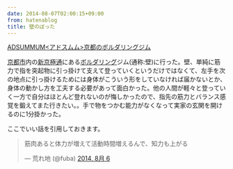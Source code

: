 ```yaml
---
date: 2014-08-07T02:00:15+09:00
from: hatenablog
title: 壁のぼった
---
```


<p><a href="http://fine-works.cc/adsummum/">ADSUMMUM&lt;アドスムム>京都のボルダリングジム</a></p>

<p><a class="keyword" href="http://d.hatena.ne.jp/keyword/%B5%FE%C5%D4%BB%D4">京都市</a>内の<a class="keyword" href="http://d.hatena.ne.jp/keyword/%BF%B7%B5%FE%B6%CB%C4%CC">新京極通</a>にある<a class="keyword" href="http://d.hatena.ne.jp/keyword/%A5%DC%A5%EB%A5%C0%A5%EA%A5%F3%A5%B0">ボルダリング</a>ジム(通称:壁)に行った。壁、単純に筋力で指を突起物に引っ掛けて支えて登っていくというだけではなくて、左手を次の地点に引っ掛けるためには身体がこういう形をしていなければ届かないとか、身体の動かし方を工夫する必要があって面白かった。他の人間が軽々と登っていく一方で自分はほとんど登れないのが悔しかったので、指先の筋力とバランス感覚を鍛えてまた行きたい。。手で物をつかむ能力がなくなって実家の玄関を開けるのに1分掛かった。</p>

<p>ここでいい話を引用しておきます。</p>

<p><blockquote class="twitter-tweet" lang="ja"><p>筋肉あると体力が増えて活動時間増えるんで、知力も上がる</p>&mdash; 荒れ地 (@fuba) <a href="https://twitter.com/fuba/statuses/497060309291372544">2014, 8月 6</a></blockquote><script async src="//platform.twitter.com/widgets.js" charset="utf-8"></script></p>

